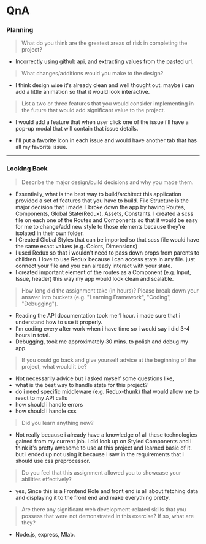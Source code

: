 # QnA

### Planning

> What do you think are the greatest areas of risk in completing the project?

- Incorrectly using github api, and extracting values from the pasted url.


> What changes/additions would you make to the design?

- I think design wise it's already clean and well thought out. maybe i can add a little animation so that it would look interactive.

> List a two or three features that you would consider implementing in the future that would add significant value to the project.

- I would add a feature that when user click one of the issue i'll have a pop-up modal that will contain that issue details.

- I'll put a favorite icon in each issue and would have another tab that has all my favorite issue.

---

### Looking Back

> Describe the major design/build decisions and why you made them.

- Essentially, what is the best way to build/architect this application provided a set of features that you have to build. File Structure is the major decision that i made. I broke down the app by having Routes, Components, Global State(Redux), Assets, Constants. I created a scss file on each one of the Routes and Components so that it would be easy for me to change/add new style to those elements because they're isolated in their own folder. 
- I Created Global Styles that can be imported so that scss file would have the same exact values (e.g. Colors, Dimensions)
- I used Redux so that i wouldn't need to pass down props from parents to children. I love to use Redux because i can access state in any file. just connect your file and you can already interact with your state.
- I created important element of the routes as a Component (e.g. Input, Issue, header) this way my app would look clean and scalable.

> How long did the assignment take (in hours)? Please break down your answer into buckets (e.g. "Learning Framework", "Coding", "Debugging").

- Reading the API documentation took me 1 hour. i made sure that i understand how to use it properly.
- I'm coding every after work when i have time so i would say i did 3-4 hours in total.
- Debugging, took me approximately 30 mins. to polish and debug my app.

> If you could go back and give yourself advice at the beginning of the project, what would it be?

- Not necessarily advice but i asked myself some questions like, 
- what is the best way to handle state for this project?
- do i need specific middleware (e.g. Redux-thunk) that would allow me to react to my API calls
- how should i handle errors
- how should i handle css

> Did you learn anything new?

- Not really because i already have a knowledge of all these technologies gained from my current job. I did look up on Styled Components and i think it's pretty awesome to use at this project and learned basic of it. but i ended up not using it because i saw in the requirements that i should use css preprocessor.

> Do you feel that this assignment allowed you to showcase your abilities effectively?

- yes, Since this is a Frontend Role and front end is all about fetching data and displaying it to the front end and make everything pretty.

> Are there any significant web development-related skills that you possess that were not demonstrated in this exercise? If so, what are they?

- Node.js, express, Mlab.
